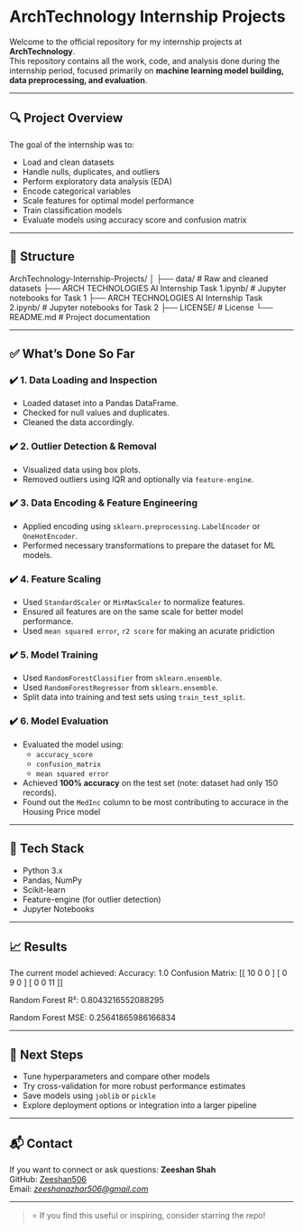 # ArchTechnology Internship Projects

Welcome to the official repository for my internship projects at **ArchTechnology**.  
This repository contains all the work, code, and analysis done during the internship period, focused primarily on **machine learning model building, data preprocessing, and evaluation**.

---

## 🔍 Project Overview

The goal of the internship was to:
- Load and clean datasets
- Handle nulls, duplicates, and outliers
- Perform exploratory data analysis (EDA)
- Encode categorical variables
- Scale features for optimal model performance
- Train classification models
- Evaluate models using accuracy score and confusion matrix

---

## 📂 Structure

ArchTechnology-Internship-Projects/
│
├── data/ # Raw and cleaned datasets
├── ARCH TECHNOLOGIES AI Internship Task 1.ipynb/ # Jupyter notebooks for Task 1
├── ARCH TECHNOLOGIES AI Internship Task 2.ipynb/ # Jupyter notebooks for Task 2
├── LICENSE/ # License
└── README.md # Project documentation

---

## ✅ What’s Done So Far

### ✔️ 1. Data Loading and Inspection
- Loaded dataset into a Pandas DataFrame.
- Checked for null values and duplicates.
- Cleaned the data accordingly.

### ✔️ 2. Outlier Detection & Removal
- Visualized data using box plots.
- Removed outliers using IQR and optionally via `feature-engine`.

### ✔️ 3. Data Encoding & Feature Engineering
- Applied encoding using `sklearn.preprocessing.LabelEncoder` or `OneHotEncoder`.
- Performed necessary transformations to prepare the dataset for ML models.

### ✔️ 4. Feature Scaling
- Used `StandardScaler` or `MinMaxScaler` to normalize features.
- Ensured all features are on the same scale for better model performance.
- Used `mean squared error`, `r2 score` for making an acurate pridiction

### ✔️ 5. Model Training
- Used `RandomForestClassifier` from `sklearn.ensemble`.
- Used `RandomForestRegressor` from `sklearn.ensemble`.
- Split data into training and test sets using `train_test_split`.

### ✔️ 6. Model Evaluation
- Evaluated the model using:
  - `accuracy_score`
  - `confusion_matrix`
  - `mean squared error`
- Achieved **100% accuracy** on the test set (note: dataset had only 150 records).
- Found out the `MedInc` column to be most contributing to accurace in the Housing Price model

---

## 🔧 Tech Stack

- Python 3.x
- Pandas, NumPy
- Scikit-learn
- Feature-engine (for outlier detection)
- Jupyter Notebooks

---

## 📈 Results

The current model achieved:
Accuracy: 1.0
Confusion Matrix:
[[ 10 0 0 ]
[  0 9 0  ]
[  0 0 11 ]]

Random Forest R²: 0.8043216552088295

Random Forest MSE: 0.25641865986166834

---

## 🚀 Next Steps

- Tune hyperparameters and compare other models
- Try cross-validation for more robust performance estimates
- Save models using `joblib` or `pickle`
- Explore deployment options or integration into a larger pipeline

---

## 📬 Contact

If you want to connect or ask questions:
**Zeeshan Shah**  
GitHub: [Zeeshan506](https://github.com/Zeeshan506)  
Email: *zeeshanazhar506@gmail.com* 

---

> ⭐ If you find this useful or inspiring, consider starring the repo!
